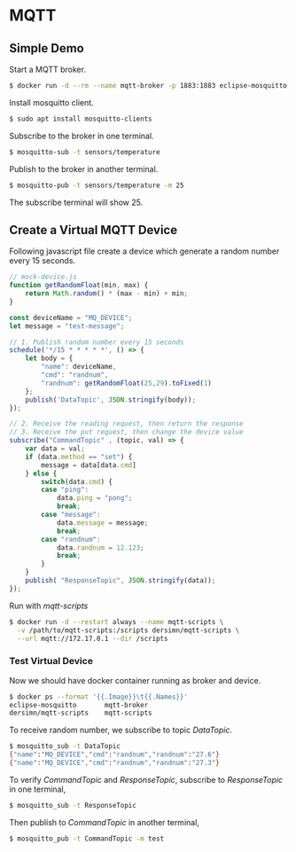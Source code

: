 # MQTT

## Simple Demo

Start a MQTT broker.

```bash
$ docker run -d --rm --name mqtt-broker -p 1883:1883 eclipse-mosquitto
```

Install mosquitto client.
```bash
$ sudo apt install mosquitto-clients
```

Subscribe to the broker in one terminal.
```bash
$ mosquitto-sub -t sensors/temperature
```

Publish to the broker in another terminal.
```bash
$ mosquitto-pub -t sensors/temperature -m 25
```

The subscribe terminal will show 25.

## Create a Virtual MQTT Device

Following javascript file create a device which generate a random number every 15 seconds.
```js
// mock-device.js
function getRandomFloat(min, max) {
    return Math.random() * (max - min) + min;
}

const deviceName = "MQ_DEVICE";
let message = "test-message";

// 1. Publish random number every 15 seconds
schedule('*/15 * * * * *', () => {
    let body = {
        "name": deviceName,
        "cmd": "randnum",
        "randnum": getRandomFloat(25,29).toFixed(1)
    };
    publish('DataTopic', JSON.stringify(body));
});

// 2. Receive the reading request, then return the response
// 3. Receive the put request, then change the device value
subscribe("CommandTopic" , (topic, val) => {
    var data = val;
    if (data.method == "set") {
        message = data[data.cmd]
    } else {
        switch(data.cmd) {
        case "ping":
            data.ping = "pong";
            break;
        case "message":
            data.message = message;
            break;
        case "randnum":
            data.randnum = 12.123;
            break;
        }
    }
    publish( "ResponseTopic", JSON.stringify(data));
});
```

Run with *mqtt-scripts*
```bash
$ docker run -d --restart always --name mqtt-scripts \
  -v /path/to/mqtt-scripts:/scripts dersimn/mqtt-scripts \
  --url mqtt://172.17.0.1 --dir /scripts
```

### Test Virtual Device

Now we should have docker container running as broker and device.
```bash
$ docker ps --format '{{.Image}}\t{{.Names}}'
eclipse-mosquitto       mqtt-broker
dersimn/mqtt-scripts    mqtt-scripts
```

To receive random number, we subscribe to topic *DataTopic*.
```bash
$ mosquitto_sub -t DataTopic
{"name":"MQ_DEVICE","cmd":"randnum","randnum":"27.6"}
{"name":"MQ_DEVICE","cmd":"randnum","randnum":"27.3"}
```

To verify *CommandTopic* and *ResponseTopic*, subscribe to *ResponseTopic* in one terminal,
```bash
$ mosquitto_sub -t ResponseTopic
```

Then publish to *CommandTopic* in another terminal,
```bash
$ mosquitto_pub -t CommandTopic -m test
```
